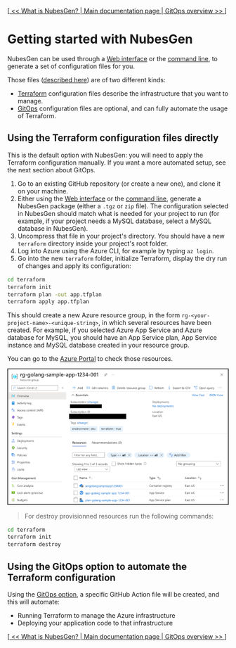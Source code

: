 [[ << What is NubesGen? ](what-is-nubesgen.md) |[ Main documentation page ](README.md) |[ GitOps overview >> ](gitops-overview.md)]

# Getting started with NubesGen

NubesGen can be used through a [Web interface](https://nubesgen.com/) or the [command line](command-line.md), to generate a set of configuration files for you.

Those files ([described here](what-is-being-generated.md)) are of two different kinds:

- [Terraform](https://www.terraform.io/) configuration files describe the infrastructure that you want to manage.
- [GitOps](gitops-overview.md) configuration files are optional, and can fully automate the usage of Terraform.

## Using the Terraform configuration files directly

This is the default option with NubesGen: you will need to apply the Terraform configuration manually. If you want a more automated setup, see the next section about GitOps.

1. Go to an existing GitHub repository (or create a new one), and clone it on your machine.
2. Either using the [Web interface](https://nubesgen.com/) or the [command line](command-line.md), generate a NubesGen package (either a `.tgz` or `zip` file). The configuration selected in NubesGen should match what is needed for your project to run (for example, if your project needs a MySQL database, select a MySQL database in NubesGen).
3. Uncompress that file in your project's directory. You should have a new `terraform` directory inside your project's root folder.
4. Log into Azure using the Azure CLI, for example by typing `az login`.
5. Go into the new `terraform` folder, initialize Terraform, display the dry run of changes and apply its configuration:
```bash
cd terraform
terraform init
terraform plan -out app.tfplan
terraform apply app.tfplan
```

This should create a new Azure resource group, in the form `rg-<your-project-name>-<unique-string>`, in which several resources have been created. For example, if you selected Azure App Service and Azure database for MySQL, you should have an App Service plan, App Service instance and MySQL database created in your resource group.

You can go to the [Azure Portal](https://portal.azure.com) to check those resources.

![Resource group created by NugesGen](assets/azure-resource-group-docker.png "Resource group created by NugesGen")

> For destroy provisionned resources run the following commands:
```bash
cd terraform
terraform init
terraform destroy
```

## Using the GitOps option to automate the Terraform configuration

Using the [GitOps option](gitops-overview.md), a specific GitHub Action file will be created, and this will automate:

- Running Terraform to manage the Azure infrastructure
- Deploying your application code to that infrastructure

[[ << What is NubesGen? ](what-is-nubesgen.md) |[ Main documentation page ](README.md) |[ GitOps overview >> ](gitops-overview.md)]
